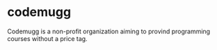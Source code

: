 # codemugg
Codemugg is a non-profit organization aiming to provind programming courses without a price tag.
